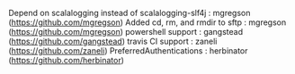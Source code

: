 Depend on scalalogging instead of scalalogging-slf4j : mgregson (https://github.com/mgregson)
Added cd, rm, and rmdir to sftp : mgregson (https://github.com/mgregson)
powershell support : gangstead (https://github.com/gangstead)
travis CI support : zaneli (https://github.com/zaneli)
PreferredAuthentications : herbinator (https://github.com/herbinator)
